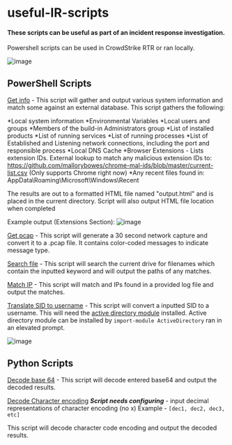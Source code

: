 # useful-IR-scripts
#### These scripts can be useful as part of an incident response investigation. 
Powershell scripts can be used in CrowdStrike RTR or ran locally.

![image](https://github.com/AR201GH/useful-IR-scripts/assets/135081007/a395be80-53ff-42a2-8dfe-a8739a7f3145)
## PowerShell Scripts



[Get info](https://github.com/AR201GH/useful-IR-scripts/blob/main/PowerShell/get_pcap.ps1)
\- This script will gather and output various system information and match some against an external database. This script gathers the following:

*Local system information
*Environmental Variables
*Local users and groups
*Members of the build-in Administrators group
*List of installed products
*List of running services
*List of running processes
*List of Established and Listening network connections, including the port and responsible process
*Local DNS Cache
*Browser Extensions - Lists extension IDs. External lookup to match any malicious extension IDs to: https://github.com/mallorybowes/chrome-mal-ids/blob/master/current-list.csv (Only supports Chrome right now)
*Any recent files found in: AppData\Roaming\Microsoft\Windows\Recent

The results are out to a formatted HTML file named "output.html" and is placed in the current directory. Script will also output HTML file location when completed

Example output (Extensions Section):
![image](https://github.com/AR201GH/useful-IR-scripts/assets/135081007/bf926e72-13f6-47e4-a0e2-dafc28e0bb5f)


[Get pcap](https://github.com/AR201GH/useful-IR-scripts/blob/main/PowerShell/get_pcap.ps1)
\- This script will generate a 30 second network capture and convert it to a .pcap file. It contains color-coded messages to indicate message type.

[Search file](https://github.com/AR201GH/useful-IR-scripts/blob/main/PowerShell/search_file.ps1)
\- This script will search the current drive for filenames which contain the inputted keyword and will output the paths of any matches.

[Match IP](https://github.com/AR201GH/useful-IR-scripts/blob/main/PowerShell/match_IP.ps1)
\- This script will match and IPs found in a provided log file and output the matches.

[Translate SID to username](https://github.com/AR201GH/useful-IR-scripts/blob/main/PowerShell/translate-sid-to-username.ps1)
\- This script will convert a inputted SID to a username. This will need the [active directory module](https://learn.microsoft.com/en-us/powershell/module/activedirectory/?view=windowsserver2022-ps) installed. Active directory module can be installed by ```import-module ActiveDirectory``` ran in an elevated prompt.



![image](https://github.com/AR201GH/useful-IR-scripts/assets/135081007/5ec66511-04d5-46dd-abdb-864e820b8133)
## Python Scripts
[Decode base 64](https://github.com/AR201GH/useful-IR-scripts/blob/main/Python/decode-base64.py)
\- This script will decode entered base64 and output the decoded results.

[Decode Character encoding](https://github.com/AR201GH/useful-IR-scripts/blob/main/Python/decode-char-code.py)
***Script needs configuring*** - input decimal representations of character encoding (no x) Example - ```[dec1, dec2, dec3, etc]```
 
 This script will decode character code encoding and output the decoded results. 
